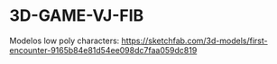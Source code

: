 # 3D-GAME-VJ-FIB

Modelos low poly characters:
https://sketchfab.com/3d-models/first-encounter-9165b84e81d54ee098dc7faa059dc819
